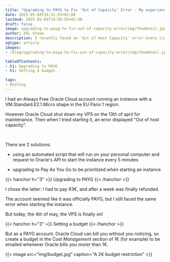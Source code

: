 ```yaml
---
title: "Upgrading to PAYG to Fix 'Out of Capacity' Error - My experience (Oracle Cloud)"
date: 2025-05-04T19:31:33+02:00
lastmod: 2025-05-04T19:58:55+02:00
draft: false
image: upgrading-to-payg-to-fix-out-of-capacity-error/img/thumbnail.jpg
author: XXL Steve
description: I recently faced an 'Out of Host Capacity' error every time I started my Oracle Cloud instance, so as an Always Free account I upgraded to a Pay As You Go account and this is how much time it took before I could start the instance.
ogtype: article
images:
- /blog/upgrading-to-payg-to-fix-out-of-capacity-error/img/thumbnail.jpg

tableOfContents:
- h1: Upgrading to PAYG
- h1: Setting a budget

tags:
- Hosting
---
```


I had an Always Free Oracle Cloud account running an instance with a VM.Standard.E2.1.Micro shape in the EU Paris 1 region.

However Oracle Cloud shut down my VPS on the 13th of april for maintenance. Then when I tried starting it, an error displayed "Out of host capacity".

&nbsp;

There are 2 solutions:

- using an automated script that will run on your personal computer and request to Oracle's API to start the instance every 5 minutes

- upgrading to Pay As You Go to be prioritized when starting an instance

{{< hanchor h="3" >}}
Upgrading to PAYG
{{< /hanchor >}}

I chose the latter: I had to pay 93€, and after a week was finally refunded.

The account seemed like it was officially PAYG, but I still faced the same error when starting the instance.

But today, the 4th of may, the VPS is finally on!

{{< hanchor h="3" >}}
Setting a budget
{{< /hanchor >}}

But as a PAYG account, Oracle Cloud can bill you without you noticing, so create a budget in the *Cost Management* section of 1€ (for example) to be emailed whenever Oracle bills you morer than 1€.

{{< image src="img/budget.jpg" caption="A 2€ budget restriction" >}}
